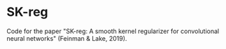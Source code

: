 # SK-reg

Code for the paper "SK-reg: A smooth kernel regularizer for convolutional neural networks" (Feinman & Lake, 2019).